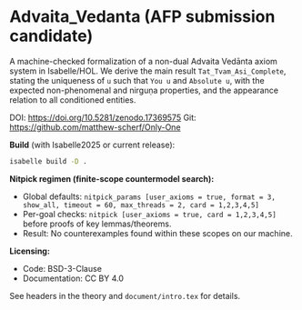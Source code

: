 # Advaita_Vedanta (AFP submission candidate)

A machine-checked formalization of a non-dual Advaita Vedānta axiom system in Isabelle/HOL.
We derive the main result `Tat_Tvam_Asi_Complete`, stating the uniqueness of `u` such that
`You u` and `Absolute u`, with the expected non-phenomenal and nirguṇa properties, and the
appearance relation to all conditioned entities.

DOI: https://doi.org/10.5281/zenodo.17369575 
Git: https://github.com/matthew-scherf/Only-One 

**Build** (with Isabelle2025 or current release):

```sh
isabelle build -D .
```

**Nitpick regimen (finite-scope countermodel search):**
- Global defaults: `nitpick_params [user_axioms = true, format = 3, show_all, timeout = 60, max_threads = 2, card = 1,2,3,4,5]`
- Per-goal checks: `nitpick [user_axioms = true, card = 1,2,3,4,5]` before proofs of key lemmas/theorems.
- Result: No counterexamples found within these scopes on our machine.

**Licensing:**
- Code: BSD-3-Clause
- Documentation: CC BY 4.0

See headers in the theory and `document/intro.tex` for details.